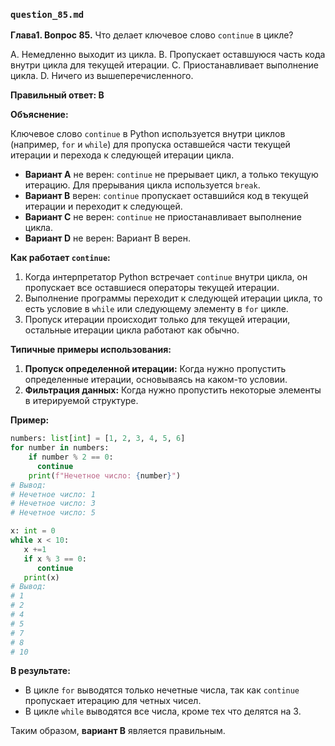 ### `question_85.md`

**Глава1. Вопрос 85.** Что делает ключевое слово `continue` в цикле?

A. Немедленно выходит из цикла.
B. Пропускает оставшуюся часть кода внутри цикла для текущей итерации.
C. Приостанавливает выполнение цикла.
D. Ничего из вышеперечисленного.

**Правильный ответ: B**

**Объяснение:**

Ключевое слово `continue` в Python используется внутри циклов (например, `for` и `while`) для пропуска оставшейся части текущей итерации и перехода к следующей итерации цикла.

*   **Вариант A** не верен: `continue` не прерывает цикл, а только текущую итерацию. Для прерывания цикла используется `break`.
*   **Вариант B** верен: `continue` пропускает оставшийся код в текущей итерации и переходит к следующей.
*   **Вариант C** не верен: `continue` не приостанавливает выполнение цикла.
*   **Вариант D** не верен: Вариант B верен.

**Как работает `continue`:**

1.  Когда интерпретатор Python встречает `continue` внутри цикла, он пропускает все оставшиеся операторы текущей итерации.
2.  Выполнение программы переходит к следующей итерации цикла, то есть условие в `while` или следующему элементу в `for` цикле.
3.  Пропуск итерации происходит только для текущей итерации, остальные итерации цикла работают как обычно.

**Типичные примеры использования:**

1.  **Пропуск определенной итерации:** Когда нужно пропустить определенные итерации, основываясь на каком-то условии.
2.  **Фильтрация данных:** Когда нужно пропустить некоторые элементы в итерируемой структуре.

**Пример:**

```python
numbers: list[int] = [1, 2, 3, 4, 5, 6]
for number in numbers:
    if number % 2 == 0:
      continue
    print(f"Нечетное число: {number}")
# Вывод:
# Нечетное число: 1
# Нечетное число: 3
# Нечетное число: 5

x: int = 0
while x < 10:
   x +=1
   if x % 3 == 0:
      continue
   print(x)
# Вывод:
# 1
# 2
# 4
# 5
# 7
# 8
# 10
```

**В результате:**
* В цикле `for` выводятся только нечетные числа, так как `continue` пропускает итерацию для четных чисел.
* В цикле `while` выводятся все числа, кроме тех что делятся на 3.

Таким образом, **вариант B** является правильным.
